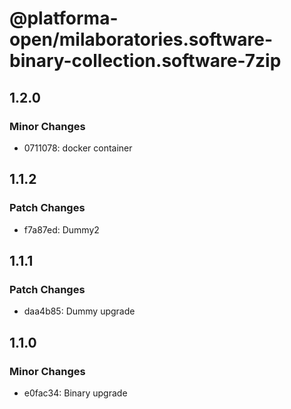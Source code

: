 # @platforma-open/milaboratories.software-binary-collection.software-7zip

## 1.2.0

### Minor Changes

- 0711078: docker container

## 1.1.2

### Patch Changes

- f7a87ed: Dummy2

## 1.1.1

### Patch Changes

- daa4b85: Dummy upgrade

## 1.1.0

### Minor Changes

- e0fac34: Binary upgrade
